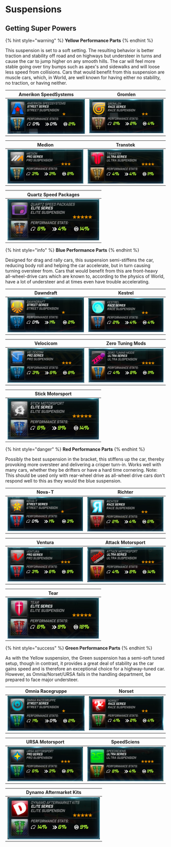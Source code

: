 # Suspensions

## Getting Super Powers

{% hint style="warning" %}
**Yellow Performance Parts**
{% endhint %}

This suspension is set to a soft setting. The resulting behavior is better traction and stability off road and on highways but understeer in turns and cause the car to jump higher on any smooth hills. The car will feel more stable going over tiny bumps such as apex's and sidewalks and will loose less speed from collisions. Cars that would benefit from this suspension are muscle cars, which, in World, are well known for having either no stability, no traction, or having neither.

| Amerikon SpeedSystems | Gromlen |
| :---: | :---: |
| ![](../../.gitbook/assets/Amerikon_Suspension.png) | ![](../../.gitbook/assets/Gromlen_Suspension.png) |

| Medion | Transtek |
| :---: | :---: |
| ![](../../.gitbook/assets/Medion_Suspension.png) | ![](../../.gitbook/assets/Transtek_Suspension.png) |

| Quartz Speed Packages |
| :---: |
| ![](../../.gitbook/assets/EliteBeigeSuspension.png) |

{% hint style="info" %}
**Blue Performance Parts**
{% endhint %}

Designed for drag and rally cars, this suspension semi-stiffens the car, reducing body roll and helping the car accelerate, but in turn causing turning oversteer from. Cars that would benefit from this are front-heavy all-wheel-drive cars which are known to, according to the physics of World, have a lot of understeer and at times even have trouble accelerating.

| Dawndraft | Kestrel |
| :---: | :---: |
| ![](../../.gitbook/assets/Dawndraft_Suspension.png) | ![](../../.gitbook/assets/Kestrel_Suspension.png) |

| Velocicom | Zero Tuning Mods |
| :---: | :---: |
| ![](../../.gitbook/assets/Velocicom_Suspension.png) | ![](../../.gitbook/assets/Zero_Suspension.png) |

| Stick Motorsport |
| :---: |
| ![](../../.gitbook/assets/EliteBlueSuspension.png) |

{% hint style="danger" %}
**Red Performance Parts**
{% endhint %}

Possibly the best suspension in the bracket, this stiffens up the car, thereby provoking more oversteer and delivering a crisper turn-in. Works well with many cars, whether they be drifters or have a hard time cornering. Note: This should be used only with rear-wheel drive as all-wheel drive cars don't respond well to this as they would the blue suspension.

| Nova-T | Richter |
| :---: | :---: |
| ![](../../.gitbook/assets/Nova-T_Suspension.png) | ![](../../.gitbook/assets/Richter_Suspension.png) |

| Ventura | Attack Motorsport |
| :---: | :---: |
| ![](../../.gitbook/assets/Ventura_Suspension.png) | ![](../../.gitbook/assets/Attack_Suspension.png) |

| Tear |
| :---: |
| ![](../../.gitbook/assets/EliteRedSuspension.png) |

{% hint style="success" %}
**Green Performance Parts**
{% endhint %}

As with the Yellow suspension, the Green suspension has a semi-soft tuned setup, though in contrast, it provides a great deal of stability as the car gains speed and is therefore an exceptional choice for a highway-tuned car. However, as Omnia/Norset/URSA fails in the handling department, be prepared to face major understeer.

| Omnia Racegruppe | Norset |
| :---: | :---: |
| ![](../../.gitbook/assets/Omnia_Suspension.png) | ![](../../.gitbook/assets/Norset_Suspension.png) |

| URSA Motorsport | SpeedSciens |
| :---: | :---: |
| ![](../../.gitbook/assets/Ursa_Suspension.png) | ![](../../.gitbook/assets/Speedsciens_Suspension.png) |

| Dynamo Aftermarket Kits |
| :---: |
| ![](../../.gitbook/assets/EliteGreenSuspension.png) |

